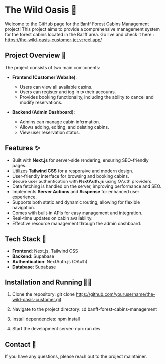 # The Wild Oasis 🌲

Welcome to the GitHub page for the Banff Forest Cabins Management project! This project aims to provide a comprehensive management system for the forest cabins located in the Banff area.
Go live and check it here : https://the-wild-oasis-customer-jet.vercel.app/

## Project Overview 👀

The project consists of two main components:

- **Frontend (Customer Website)**: 
  - Users can view all available cabins.
  - Users can register and log in to their accounts.
  - Provides booking functionality, including the ability to cancel and modify reservations.

- **Backend (Admin Dashboard)**: 
  - Admins can manage cabin information.
  - Allows adding, editing, and deleting cabins.
  - View user reservation status.

## Features ✨

- Built with **Next.js** for server-side rendering, ensuring SEO-friendly pages.
- Utilizes **Tailwind CSS** for a responsive and modern design.
- User-friendly interface for browsing and booking cabins.
- Secure user authentication with **NextAuth.js** using OAuth providers.
- Data fetching is handled on the server, improving performance and SEO.
- Implements **Server Actions** and **Suspense** for enhanced user experience.
- Supports both static and dynamic routing, allowing for flexible navigation.
- Comes with built-in APIs for easy management and integration.
- Real-time updates on cabin availability.
- Effective resource management through the admin dashboard.

## Tech Stack 🔧

- **Frontend**: Next.js, Tailwind CSS
- **Backend**: Supabase
- **Authentication**: NextAuth.js (OAuth)
- **Database**: Supabase

## Installation and Running 🏃‍♂️

1. Clone the repository:
   git clone https://github.com/yourusername/the-wild-oasis-customer.git

2. Navigate to the project directory:
   cd banff-forest-cabins-management
   
3. Install dependencies:
npm install

4. Start the development server:
npm run dev

## Contact 🥰
If you have any questions, please reach out to the project maintainer.
